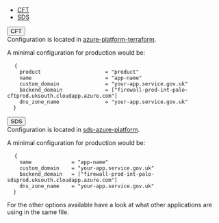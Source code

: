 <div class="platform-selector" id="front-door-config-clusters" data-module="app-tabs">
  <ul class="app-tabs" role="tablist">
    <li class="app-tabs__item js-tabs__item js-tabs__item--open" role="presentation">
      <a href="#front-door-config-cft" role="tab" aria-controls="front-door-config-cft" aria-expanded="false">
        CFT
      </a>
    </li>
    <li class="app-tabs__item js-tabs__item app-tabs__item--current" role="presentation">
      <a href="#front-door-config-sds" role="tab" aria-controls="front-door-config-sds" aria-expanded="true">
      SDS
      </a>
    </li>
  </ul>
  <div class="app-tabs__heading js-tabs__heading">
    <button aria-controls="front-door-config-cft" class="app-tabs__heading-button">CFT</button>
  </div>
  <div class="app-tabs__container js-tabs__container app-tabs__container--hidden" id="front-door-config-cft" role="tabpanel" aria-hidden="true">
    <div class="app-example__code">
      Configuration is located in
      <a href="https://github.com/hmcts/azure-platform-terraform/blob/master/environments/prod/prod.tfvars">azure-platform-terraform</a>.
      <p>A minimal configuration for production would be:</p>
      <pre data-module="app-copy" tabindex="0">
  <code>{
    product                     = "product"
    name                        = "app-name"
    custom_domain               = "your-app.service.gov.uk"
    backend_domain              = ["firewall-prod-int-palo-cftprod.uksouth.cloudapp.azure.com"]
    dns_zone_name               = "your-app.service.gov.uk"
  }
</code></pre>
    </div>
  </div>
  
  <div class="app-tabs__heading js-tabs__heading app-tabs__heading--current">
    <button aria-controls="front-door-config-sds" class="app-tabs__heading-button" aria-expanded="true">SDS</button>
  </div>

  <div class="app-tabs__container js-tabs__container" id="front-door-config-sds" role="tabpanel" aria-hidden="false">
    <div>
      Configuration is located in 
      <a href="https://github.com/hmcts/sds-azure-platform/blob/master/environments/prod/prod.tfvars">sds-azure-platform</a>.
      <p>A minimal configuration for production would be:</p>
      <pre data-module="app-copy" tabindex="0">
  <code>{
    name             = "app-name"
    custom_domain    = "your-app.service.gov.uk"
    backend_domain   = ["firewall-prod-int-palo-sdsprod.uksouth.cloudapp.azure.com"]
    dns_zone_name    = "your-app.service.gov.uk"
  }
</code></pre>
    </div>
  </div>
</div>


For the other options available have a look at what other applications are using in the same file.

